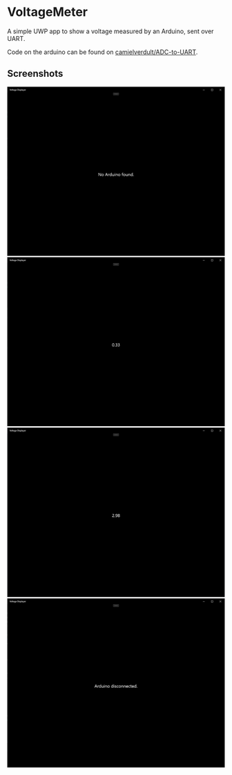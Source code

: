 # VoltageMeter

A simple UWP app to show a voltage measured by an Arduino, sent over UART.

Code on the arduino can be found on [camielverdult/ADC-to-UART](https://github.com/camielverdult/ADC-to-UART).

## Screenshots

![](imgs/1.png)
![](imgs/2.png)
![](imgs/3.png)
![](imgs/4.png)